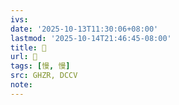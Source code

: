 ```yaml
---
ivs:
date: '2025-10-13T11:30:06+08:00'
lastmod: '2025-10-14T21:46:45-08:00'
title: 󰤚
url: 󰤚
tags: [慢, 慢]
src: GHZR, DCCV
note:
---
```

